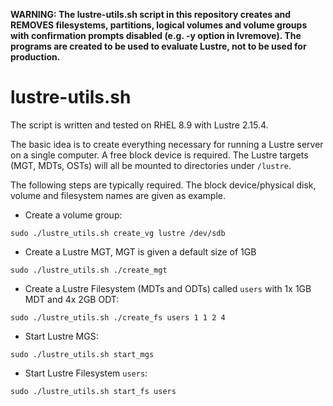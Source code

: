 **WARNING: The lustre-utils.sh script in this repository creates and REMOVES filesystems, partitions, logical volumes and volume groups with confirmation prompts disabled (e.g. -y option in lvremove). The programs are created to be used to evaluate Lustre, not to be used for production.**

# lustre-utils.sh

The script is written and tested on RHEL 8.9 with Lustre 2.15.4.

The basic idea is to create everything necessary for running a Lustre server on a single computer. A free block device is required. The Lustre targets (MGT, MDTs, OSTs) will all be mounted to directories under `/lustre`.

The following steps are typically required. The block device/physical disk, volume and filesystem names are given as example. 

- Create a volume group:

`sudo ./lustre_utils.sh create_vg lustre /dev/sdb`

- Create a Lustre MGT, MGT is given a default size of 1GB

`sudo ./lustre_utils.sh ./create_mgt`

- Create a Lustre Filesystem (MDTs and ODTs) called `users` with 1x 1GB MDT and 4x 2GB ODT:

`sudo ./lustre_utils.sh ./create_fs users 1 1 2 4`

- Start Lustre MGS:

`sudo ./lustre_utils.sh start_mgs`

- Start Lustre Filesystem `users`:

`sudo ./lustre_utils.sh start_fs users`
